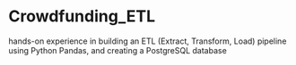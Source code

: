 # Crowdfunding_ETL
hands-on experience in building an ETL (Extract, Transform, Load) pipeline using Python Pandas, and creating a PostgreSQL database
